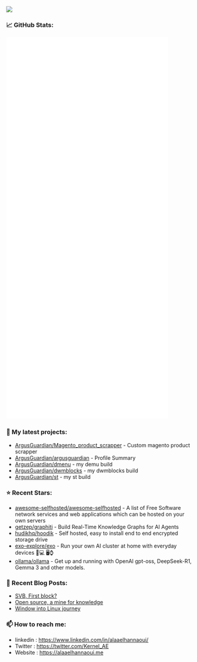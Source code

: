 <img align="center" src="https://media1.giphy.com/media/13HgwGsXF0aiGY/giphy.gif" />

### 📈 GitHub Stats:

<p align="left"><img src="https://raw.githubusercontent.com/Argusguardian/argusguardian/main/github-metrics.svg" /></p>

### 🌱 My latest projects:

- [ArgusGuardian/Magento_product_scrapper](https://github.com/ArgusGuardian/Magento_product_scrapper) - Custom magento product scrapper
- [ArgusGuardian/argusguardian](https://github.com/ArgusGuardian/argusguardian) - Profile Summary
- [ArgusGuardian/dmenu](https://github.com/ArgusGuardian/dmenu) - my demu build
- [ArgusGuardian/dwmblocks](https://github.com/ArgusGuardian/dwmblocks) - my dwmblocks build
- [ArgusGuardian/st](https://github.com/ArgusGuardian/st) - my st build
### ⭐ Recent Stars:

- [awesome-selfhosted/awesome-selfhosted](https://github.com/awesome-selfhosted/awesome-selfhosted) - A list of Free Software network services and web applications which can be hosted on your own servers
- [getzep/graphiti](https://github.com/getzep/graphiti) - Build Real-Time Knowledge Graphs for AI Agents
- [hudikhq/hoodik](https://github.com/hudikhq/hoodik) - Self hosted, easy to install end to end encrypted storage drive
- [exo-explore/exo](https://github.com/exo-explore/exo) - Run your own AI cluster at home with everyday devices 📱💻 🖥️⌚
- [ollama/ollama](https://github.com/ollama/ollama) - Get up and running with OpenAI gpt-oss, DeepSeek-R1, Gemma 3 and other models.
### 📰 Recent Blog Posts:

- [SVB, First block?](https://alaaelhannaoui.me/blog/svb-collapse/)
- [Open source, a mine for knowledge](https://alaaelhannaoui.me/blog/open-source/)
- [Window into Linux journey](https://alaaelhannaoui.me/blog/window-to-linux/)

### 📫 How to reach me:

- linkedin : <https://www.linkedin.com/in/alaaelhannaoui/>
- Twitter : <https://twitter.com/Kernel_AE>
- Website : <https://alaaelhannaoui.me>
